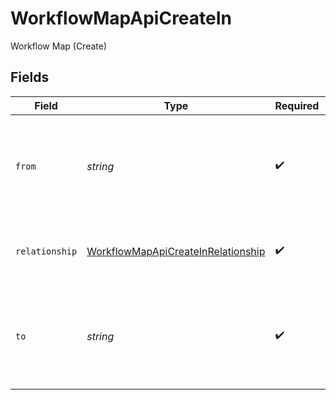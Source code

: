 # WorkflowMapApiCreateIn

Workflow Map (Create)


## Fields

| Field                                                                                           | Type                                                                                            | Required                                                                                        | Description                                                                                     | Example                                                                                         |
| ----------------------------------------------------------------------------------------------- | ----------------------------------------------------------------------------------------------- | ----------------------------------------------------------------------------------------------- | ----------------------------------------------------------------------------------------------- | ----------------------------------------------------------------------------------------------- |
| `from`                                                                                          | *string*                                                                                        | :heavy_check_mark:                                                                              | The unique ID of the source workflow of the workflow map relationship                           | a1b2c3d4                                                                                        |
| `relationship`                                                                                  | [WorkflowMapApiCreateInRelationship](../../models/shared/WorkflowMapApiCreateInRelationship.md) | :heavy_check_mark:                                                                              | The type of the relationship between workflows                                                  | ONE_TO_MANY                                                                                     |
| `to`                                                                                            | *string*                                                                                        | :heavy_check_mark:                                                                              | The unique ID of the destination workflow of the workflow map relationship                      | a1b2c3d4                                                                                        |